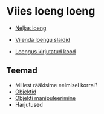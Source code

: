 # Viies loeng loeng

- [Neljas loeng](../loeng_04/README.md)
- [Viienda loengu slaidid](./slaidid.pdf)

- [Loengus kirjutatud kood](./app.js)

## Teemad

- Millest rääkisime eelmisel korral?
- [Objektid](../../concepts/objektid/README.md)
- [Objekti manipuleerimine](../../concepts/objektiManipuleerimine/README.md)
- Harjutused
